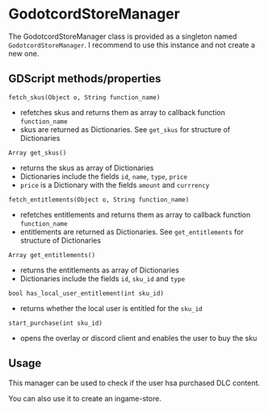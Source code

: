 # GodotcordStoreManager

The GodotcordStoreManager class is provided as a singleton named `GodotcordStoreManager`. I recommend to use this instance and not create a new one.

## GDScript methods/properties

`fetch_skus(Object o, String function_name)`

- refetches skus and returns them as array to callback function `function_name`
- skus are returned as Dictionaries. See `get_skus` for structure of Dictionaries

`Array get_skus()`

- returns the skus as array of Dictionaries
- Dictionaries include the fields `id`, `name`, `type`, `price`
- `price` is a Dictionary with the fields `amount` and `currrency`

`fetch_entitlements(Object o, String function_name)`

- refetches entitlements and returns them as array to callback function `function_name`
- entitlements are returned as Dictionaries. See `get_entitlements` for structure of Dictionaries

`Array get_entitlements()`

- returns the entitlements as array of Dictionaries
- Dictionaries include the fields `id`, `sku_id` and `type`

`bool has_local_user_entitlement(int sku_id)`

- returns whether the local user is entitled for the `sku_id`

`start_purchase(int sku_id)`

- opens the overlay or discord client and enables the user to buy the sku

## Usage

This manager can be used to check if the user hsa purchased DLC content.

You can also use it to create an ingame-store.